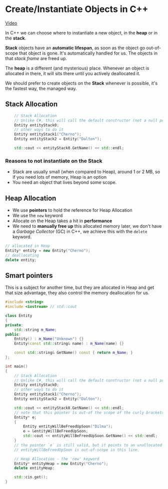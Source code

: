 # Create/Instantiate Objects in C++

[Video](https://www.youtube.com/watch?v=Ks97R1knQDY&index=39&list=PLlrATfBNZ98dudnM48yfGUldqGD0S4FFb&t=0s)

In C++ we can choose where to instantiate a new object,  in the **heap** or in the **stack**.

**Stack** objects have an **automatic lifespan**, as soon as the object go out-of-scope that object is gone. It's automatically handled for us. The objects in that _stack frame_ are freed up.

The **heap** is a different (and mysterious) place. Whenever an object is allocated in there, it will sits there until you actively deallocated it.

We should prefer to create objects on the **Stack** whenever is possible, it's the fastest way, the managed way.

## Stack Allocation

```cpp
    // Stack Allocation
    // Unlike C#, this will call the default constructor (not a null pointer)
    Entity entityStack0;
    // other ways to do it
    Entity entityStack1("Cherno");
    Entity entityStack2 = Entity("Dalton");

    std::cout << entityStack0.GetName() << std::endl;
```

### Reasons to not instantiate on the Stack

* Stack are usually small (when compared to Heap), around 1 or 2 MB, so if you need lots of memory, Heap is an option
* You need an object that lives beyond some scope.

## Heap Allocation

* We use **pointers** to hold the reference for Heap Allocation
* We use the `new` keyword
* Allocate on the Heap takes a hit in **performance**
* We need to **manually free up** this allocated memory later, we don't have a _Garbage Collector_ (GC) in C++, we achieve this with the `delete` keyword.

```cpp
// allocated in Heap
Entity* entity = new Entity("Cherno");
// deallocating
delete entity;
```

## Smart pointers

This is a subject for another time, but they are allocated in Heap and get that size advantage, they also control the memory deallocation for us.

```cpp
#include <string>
#include <iostream> // std::cout

class Entity
{
private:
	std::string m_Name;	
public:
	Entity() : m_Name("Unknown") {}
	Entity(const std::string& name)	: m_Name(name) {}

	const std::string& GetName() const { return m_Name; }
};

int main()
{
    // Stack Allocation
    // Unlike C#, this will call the default constructor (not a null pointer)
    Entity entityStack0;
    // other ways to do it
    Entity entityStack1("Cherno");
    Entity entityStack2 = Entity("Dalton");

    std::cout << entityStack0.GetName() << std::endl;
    // note that this pointer is out-of the scope of the curly brackets bellow.
    Entity* e;
    {
        Entity entityWillBeFreedUpSoon("Dilma");
        e = &entityWillBeFreedUpSoon;
        std::cout << entityWillBeFreedUpSoon.GetName() << std::endl;
    }
    // the pointer `e` is still valid, but it points to an unallocated memory now, 
    // entityWillBeFreedUpSoon is out-of-scope in this line.

    // Heap Allocation - the 'new' keyword
    Entity* entityHeap = new Entity("Cherno");
    delete entityHeap;

    std::cin.get();
}
```
